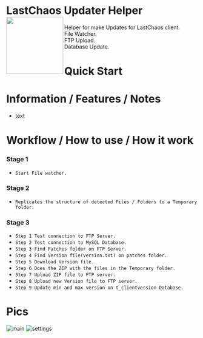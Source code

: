 # LastChaos Updater Helper <img align="left" src="https://user-images.githubusercontent.com/5092697/136836589-b655f88e-f67e-433d-bc2a-12c0534e05d9.png" width="150px">

Helper for make Updates for LastChaos client.<br/>
File Watcher.<br/>
FTP Upload.<br/>
Database Update.<br/>

# Quick Start

# Information / Features / Notes
* text

# Workflow / How to use / How it work
### Stage 1
*   ```Start File watcher.```
### Stage 2
*   ```Replicates the structure of detected Files / Folders to a Temporary folder.```
### Stage 3
*   ```Step 1 Test connection to FTP Server.```
*   ```Step 2 Test connection to MySQL Database.```
*   ```Step 3 Find Patches folder on FTP Server.```
*   ```Step 4 Find Version file(version.txt) on patches folder.```
*   ```Step 5 Download Version file.```
*   ```Step 6 Does the ZIP with the files in the Temporary folder.```
*   ```Step 7 Upload ZIP file to FTP server.```
*   ```Step 8 Upload new Version file to FTP server.```
*   ```Step 9 Update min and max version on t_clientversion Database.```


# Pics
![main](https://user-images.githubusercontent.com/5092697/137606993-a21aa429-cc91-4a85-9177-067eee507487.jpg)
![settings](https://user-images.githubusercontent.com/5092697/137606995-fd6097fa-e5ae-40de-8f3c-b44b91ba1ad8.jpg)
